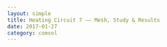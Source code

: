 ```yaml
---
layout: simple
title: Heating Circuit 7 —— Mesh, Study & Results 
date: 2017-01-27
category: comsol
---
```

